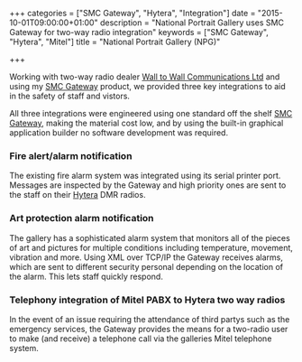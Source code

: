 +++
categories = ["SMC Gateway", "Hytera", "Integration"]
date = "2015-10-01T09:00:00+01:00"
description = "National Portrait Gallery uses SMC Gateway for two-way radio integration"
keywords = ["SMC Gateway", "Hytera", "Mitel"]
title = "National Portrait Gallery (NPG)"

+++

Working with two-way radio dealer [Wall to Wall Communications Ltd](http://walltowallcomms.co.uk/) and using my
[SMC Gateway](http://smc-gateway.com) product, we provided three key integrations to aid in the safety of staff and vistors.

All three integrations were engineered using one standard off the shelf [SMC Gateway](http://smc-gateway.com), making
the material cost low, and by using the built-in graphical application builder no software development was required. 

### Fire alert/alarm notification

The existing fire alarm system was integrated using its serial printer port. Messages are inspected by the Gateway
and high priority ones are sent to the staff on their [Hytera](http://hytera.co.uk/) DMR radios.

### Art protection alarm notification

The gallery has a sophisticated alarm system that monitors all of the pieces of art and pictures for multiple
conditions including temperature, movement, vibration and more. Using XML over TCP/IP the Gateway receives alarms,
which are sent to different security personal depending on the location of the alarm. This lets staff quickly respond.

### Telephony integration of Mitel PABX to Hytera two way radios
In the event of an issue requiring the attendance of third partys such as the emergency services, the Gateway provides
the means for a two-radio user to make (and receive) a telephone call via the galleries Mitel telephone system.

